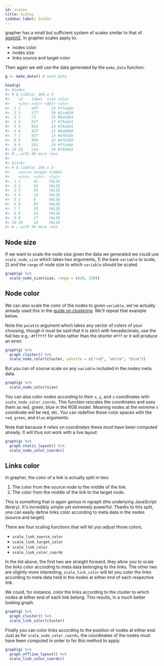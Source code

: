 ```yaml
---
id: scales
title: Scales
sidebar_label: Scales
---
```


grapher has a small but sufficient system of scales similar to that of [ggplot2](https://ggplot2.tidyverse.org/). In grapher scales apply to:

- nodes color
- nodes size
- links source and target color

Then again we will use the data generated by the `make_data` function.

```r
g <- make_data() # mock data

head(g)
#> $nodes
#> # A tibble: 100 x 4
#>    id    label  size color  
#>    <chr> <chr> <dbl> <chr>  
#>  1 1     U47      15 #ffaa0e
#>  2 2     Y77      39 #2ca030
#>  3 3     C3       35 #ba43b4
#>  4 4     K37      17 #78a641
#>  5 5     N14      33 #78a641
#>  6 6     A27      12 #8a60b0
#>  7 7     K37      15 #6f63bb
#>  8 8     R44      45 #6f63bb
#>  9 9     O41      24 #ffaa0e
#> 10 10    L64      39 #78a641
#> # … with 90 more rows
#> 
#> $links
#> # A tibble: 100 x 3
#>    source target hidden
#>    <chr>  <chr>  <lgl> 
#>  1 1      41     FALSE 
#>  2 2      63     FALSE 
#>  3 3      55     FALSE 
#>  4 4      15     FALSE 
#>  5 5      8      FALSE 
#>  6 6      95     FALSE 
#>  7 7      33     FALSE 
#>  8 8      33     FALSE 
#>  9 9      27     FALSE 
#> 10 10     18     FALSE 
#> # … with 90 more rows
```

## Node size

If we want to scale the node size given the data we generated we could use `scale_node_size` which takes two arguments, 1) the bare `variable` to scale, 2) and the `range` of node size to which `variable` should be scaled.

```r
graph(g) %>% 
  scale_node_size(size, range = c(20, 150))
```

## Node color

We can also scale the color of the nodes to given `variable`, we've actually already used this in the [guide on clustering](cluster.md). We'll repeat that example below.

Note the `palette` argument which takes any vector of colors of your choosing, though it must be said that it is strict with hexadecimals; use the full hex e.g.: `#ffffff` for white rather than the shorter `#fff` or it will produce an error.

```r
graph(g) %>% 
  graph_cluster() %>% 
  scale_node_color(cluster, palette = c("red", "white", "blue"))
```

But you can of course scale on any `variable` included in the nodes meta data.

```r
graph(g) %>% 
  scale_node_color(size)
```

You can also color nodes according to their `x`, `y`, and `z` coordinates with `scale_node_color_coords`. This function rescales the coordinates and uses them as red, green, blue in the RGB model. Meaning nodes at the extreme `x` coordinate will be red, etc. You can redefine those color spaces with the `red`, `green`, and `blue` arguments. 

Note that because it relies on coordinates these must have been computed already. It will thus not work with a live layout.

```r
graph(g) %>% 
  graph_static_layout() %>% 
  scale_node_color_coords()
```

## Links color

In grapher, the color of a link is actually split in two:

1. The color from the source node to the middle of the link.
2. The color from the middle of the link to the target node.

This is something that is again genius in ngraph (the underlying JavaScript library). It's incredibly simple yet extremely powerful. Thanks to this split, one can easily define links color according to meta data in the nodes (source and target). 

There are four scaling functions that will let you adjust those colors.

- `scale_link_source_color`
- `scale_link_target_color`
- `scale_link_color`
- `scale_link_color_coords`

In the list above, the first two are straight forward, they allow you to scale the links color according to meta data belonging to the links. The other two are slightly more interesting, `scale_link_color` will let you color the links according to meta data held in the nodes at either end of each respective link.

We could, for instance, color the links according to the cluster to which nodes at either end of each link belong. This results, in a much better looking graph.

```r
graph(g) %>% 
  graph_cluster() %>% 
  scale_link_color(cluster)
```

Finally you can color links according to the position of nodes at either end. Just as for `scale_node_color_coords`, the coordinates of the nodes must have been computed in order to for this method to apply.

```r
graph(g) %>% 
  graph_offline_layout() %>% 
  scale_link_color_coords()
```

